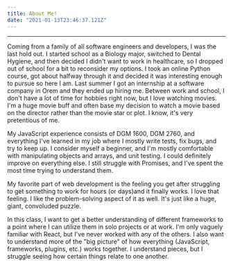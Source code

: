 ```yaml
---
title: About Me!
date: "2021-01-13T23:46:37.121Z"
---
```

---
Coming from a family of all software engineers and developers, I was the last hold out. I started school as a Biology major, switched to Dental Hygiene, and then decided I didn't want to work in healthcare, so I dropped out of school for a bit to reconsider my options. I took an online Python course, got about halfway through it and decided it was interesting enough to pursue so here I am. Last summer I got an internship at a software company in Orem and they ended up hiring me. Between work and school, I don't have a lot of time for hobbies right now, but I love watching movies. I'm a huge movie buff and often base my decision to watch a movie based on the director rather than the movie star or plot. I know, it's very pretentious of me. 

My JavaScript experience consists of DGM 1600, DGM 2760, and everything I've learned in my job where I mostly write tests, fix bugs, and try to keep up. I consider myself a beginner, and I'm mostly comfortable with manipulating objects and arrays, and unit testing. I could definitely improve on everything else. I still struggle with Promises, and I've spent the most time trying to understand them. 

My favorite part of web development is the feeling you get after struggling to get something to work for hours (or days)and it finally works. I love that feeling. I like the problem-solving aspect of it as well. It's just like a huge, giant, convoluded puzzle.  

In this class, I want to get a better understanding of different frameworks to a point where I can utilize them in solo projects or at work. I'm only vaguely familiar with React, but I've never worked with any of the others. I also want to understand more of the "big picture" of how everything (JavaScript, frameworks, plugins, etc.) works together. I understand pieces, but I struggle seeing how certain things relate to one another. 
